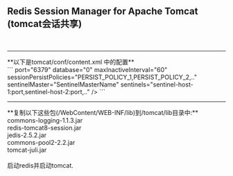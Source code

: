 <h2>
 Redis Session Manager for Apache Tomcat (tomcat会话共享)
</h2>
<br/>
<hr/>
**以下是tomcat/conf/content.xml 中的配置**
<br/>
```
<Valve className="com.orangefunction.tomcat.redissessions.RedisSessionHandlerValve" />
<Manager className="com.orangefunction.tomcat.redissessions.RedisSessionManager"
         host="localhost" <!-- optional: defaults to "localhost" -->
         port="6379" <!-- optional: defaults to "6379" -->
         database="0" <!-- optional: defaults to "0" -->
         maxInactiveInterval="60" <!-- optional: defaults to "60" (in seconds) -->
         sessionPersistPolicies="PERSIST_POLICY_1,PERSIST_POLICY_2,.." <!-- optional -->
         sentinelMaster="SentinelMasterName" <!-- optional -->
         sentinels="sentinel-host-1:port,sentinel-host-2:port,.." <!-- optional --> />
```
<br/>
<hr/>
**复制以下这些包(/WebContent/WEB-INF/lib)到/tomcat/lib目录中:**
<br/>
commons-logging-1.1.3.jar<br/>
redis-tomcat8-session.jar<br/>
jedis-2.5.2.jar<br/>
commons-pool2-2.2.jar<br/>
tomcat-juli.jar<br/>
<br/>
启动redis并启动tomcat.<br/>